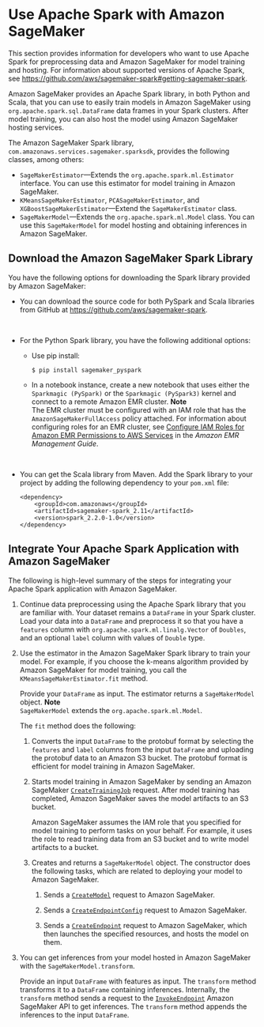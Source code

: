 # Use Apache Spark with Amazon SageMaker<a name="apache-spark"></a>

This section provides information for developers who want to use Apache Spark for preprocessing data and Amazon SageMaker for model training and hosting\. For information about supported versions of Apache Spark, see [https://github\.com/aws/sagemaker\-spark\#getting\-sagemaker\-spark](https://github.com/aws/sagemaker-spark#getting-sagemaker-spark)\.

Amazon SageMaker provides an Apache Spark library, in both Python and Scala, that you can use to easily train models in Amazon SageMaker using `org.apache.spark.sql.DataFrame` data frames in your Spark clusters\. After model training, you can also host the model using Amazon SageMaker hosting services\. 

The Amazon SageMaker Spark library, `com.amazonaws.services.sagemaker.sparksdk`, provides the following classes, among others:
+ `SageMakerEstimator`—Extends the `org.apache.spark.ml.Estimator` interface\. You can use this estimator for model training in Amazon SageMaker\.
+ `KMeansSageMakerEstimator`, `PCASageMakerEstimator`, and `XGBoostSageMakerEstimator`—Extend the `SageMakerEstimator` class\. 
+ `SageMakerModel`—Extends the `org.apache.spark.ml.Model` class\. You can use this `SageMakerModel` for model hosting and obtaining inferences in Amazon SageMaker\.

## Download the Amazon SageMaker Spark Library<a name="spark-sdk-download"></a>

You have the following options for downloading the Spark library provided by Amazon SageMaker:
+ You can download the source code for both PySpark and Scala libraries from GitHub at [https://github\.com/aws/sagemaker\-spark](https://github.com/aws/sagemaker-spark)\. 

   
+ For the Python Spark library, you have the following additional options:
  + Use pip install:

    ```
    $ pip install sagemaker_pyspark
    ```
  + In a notebook instance, create a new notebook that uses either the `Sparkmagic (PySpark)` or the `Sparkmagic (PySpark3)` kernel and connect to a remote Amazon EMR cluster\. 
**Note**  
The EMR cluster must be configured with an IAM role that has the `AmazonSageMakerFullAccess` policy attached\. For information about configuring roles for an EMR cluster, see [Configure IAM Roles for Amazon EMR Permissions to AWS Services](https://docs.aws.amazon.com/emr/latest/ManagementGuide/emr-iam-roles.html) in the *Amazon EMR Management Guide*\.

     
+ You can get the Scala library from Maven\. Add the Spark library to your project by adding the following dependency to your `pom.xml` file:

  ```
  <dependency>
      <groupId>com.amazonaws</groupId>
      <artifactId>sagemaker-spark_2.11</artifactId>
      <version>spark_2.2.0-1.0</version>
  </dependency>
  ```

## Integrate Your Apache Spark Application with Amazon SageMaker<a name="spark-sdk-common-process"></a>

The following is high\-level summary of the steps for integrating your Apache Spark application with Amazon SageMaker\.

1. Continue data preprocessing using the Apache Spark library that you are familiar with\. Your dataset remains a `DataFrame` in your Spark cluster\. Load your data into a `DataFrame` and preprocess it so that you have a `features` column with `org.apache.spark.ml.linalg.Vector` of `Doubles`, and an optional `label` column with values of `Double`​ type\.

1. Use the estimator in the Amazon SageMaker Spark library to train your model\. For example, if you choose the k\-means algorithm provided by Amazon SageMaker for model training, you call the `KMeansSageMakerEstimator.fit` method\. 

   Provide your `DataFrame` as input\. The estimator returns a `SageMakerModel` object\. 
**Note**  
`SageMakerModel` extends the `org.apache.spark.ml.Model`\.

   The `fit` method does the following: 

   1. Converts the input `DataFrame` to the protobuf format by selecting the `features` and `label` columns from the input `DataFrame` and uploading the protobuf data to an Amazon S3 bucket\. The protobuf format is efficient for model training in Amazon SageMaker\.

   1. Starts model training in Amazon SageMaker by sending an Amazon SageMaker [ `CreateTrainingJob`](https://docs.aws.amazon.com/sagemaker/latest/APIReference/API_CreateTrainingJob.html) request\. After model training has completed, Amazon SageMaker saves the model artifacts to an S3 bucket\. 

      Amazon SageMaker assumes the IAM role that you specified for model training to perform tasks on your behalf\. For example, it uses the role to read training data from an S3 bucket and to write model artifacts to a bucket\. 

   1. Creates and returns a `SageMakerModel` object\. The constructor does the following tasks, which are related to deploying your model to Amazon SageMaker\. 

      1. Sends a [ `CreateModel`](https://docs.aws.amazon.com/sagemaker/latest/APIReference/API_CreateModel.html) request to Amazon SageMaker\. 

      1. Sends a [ `CreateEndpointConfig`](https://docs.aws.amazon.com/sagemaker/latest/APIReference/API_CreateEndpointConfig.html) request to Amazon SageMaker\.

      1. Sends a [ `CreateEndpoint`](https://docs.aws.amazon.com/sagemaker/latest/APIReference/API_CreateEndpoint.html) request to Amazon SageMaker, which then launches the specified resources, and hosts the model on them\. 

1. You can get inferences from your model hosted in Amazon SageMaker with the `SageMakerModel.transform`\. 

   Provide an input `DataFrame` with features as input\. The `transform` method transforms it to a `DataFrame` containing inferences\. Internally, the `transform` method sends a request to the [ `InvokeEndpoint`](https://docs.aws.amazon.com/sagemaker/latest/APIReference/API_InvokeEndpoint.html) Amazon SageMaker API to get inferences\. The `transform` method appends the inferences to the input `DataFrame`\.